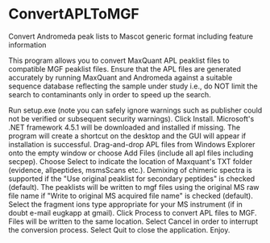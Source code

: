 # ConvertAPLToMGF
Convert Andromeda peak lists to Mascot generic format including feature information

This program allows you to convert MaxQuant APL peaklist files to compatible MGF peaklist files. Ensure that the APL files are 
generated accurately by running MaxQuant and Andromeda against a suitable sequence database reflecting the sample under study
i.e., do NOT limit the search to contaminants only in order to speed up the search.

Run setup.exe (note you can safely ignore warnings such as publisher could not be verified or subsequent security warnings).
Click Install.
Microsoft's .NET framework 4.5.1 will be downloaded and installed if missing.
The program will create a shortcut on the desktop and the GUI will appear if installation is successful.
Drag-and-drop APL files from Windows Explorer onto the empty window or choose Add Files (include all apl files including secpep).
Choose Select to indicate the location of Maxquant's TXT folder (evidence, allpeptides, msmsScans etc.).
Demixing of chimeric spectra is supported if the "Use original peaklist for secondary peptides" is checked (default).
The peaklists will be written to mgf files using the original MS raw file name if "Write to original MS acquired file name"
is checked (default). 
Select the fragment ions type appropriate for your MS instrument (if in doubt e-mail eugkapp at gmail).
Click Process to convert APL files to MGF. Files will be written to the same location.
Select Cancel in order to interrupt the conversion process.
Select Quit to close the application.
Enjoy.
